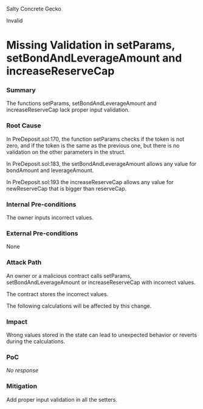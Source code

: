 Salty Concrete Gecko

Invalid

# Missing Validation in setParams, setBondAndLeverageAmount and increaseReserveCap

### Summary

The functions setParams, setBondAndLeverageAmount and increaseReserveCap lack proper input validation.

### Root Cause

In PreDeposit.sol:170, the function setParams checks if the token is not zero, and if the token is the same as the previous one, but there is no validation on the other parameters in the struct.

In PreDeposit.sol:183, the setBondAndLeverageAmount allows any value for bondAmount and leverageAmount.

In PreDeposit.sol:193 the increaseReserveCap allows any value for newReserveCap that is bigger than reserveCap.

### Internal Pre-conditions

The owner inputs incorrect values.



### External Pre-conditions

None

### Attack Path

An owner or a malicious contract calls setParams, setBondAndLeverageAmount or increaseReserveCap with incorrect values.

The contract stores the incorrect values.

The following calculations will be affected by this change.

### Impact

Wrong values stored in the state can lead to unexpected behavior or reverts during the calculations.

### PoC

_No response_

### Mitigation

Add proper input validation in all the setters.